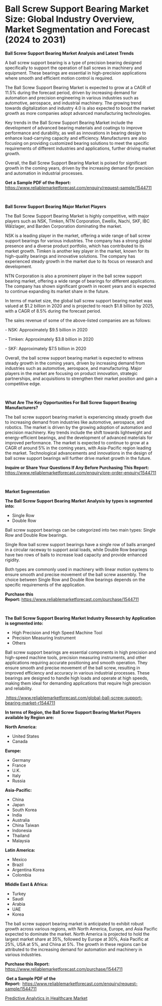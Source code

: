 <p><h1>Ball Screw Support Bearing Market Size: Global Industry Overview, Market Segmentation and Forecast (2024 to 2031)</h1></p><p><strong>Ball Screw Support Bearing Market Analysis and Latest Trends</strong></p>
<p><p>A ball screw support bearing is a type of precision bearing designed specifically to support the operation of ball screws in machinery and equipment. These bearings are essential in high-precision applications where smooth and efficient motion control is required.</p><p>The Ball Screw Support Bearing Market is expected to grow at a CAGR of 11.5% during the forecast period, driven by increasing demand for automation and precision engineering in various industries such as automotive, aerospace, and industrial machinery. The growing trend towards digitalization and industry 4.0 is also expected to boost the market growth as more companies adopt advanced manufacturing technologies.</p><p>Key trends in the Ball Screw Support Bearing Market include the development of advanced bearing materials and coatings to improve performance and durability, as well as innovations in bearing design to enhance load-carrying capacity and efficiency. Manufacturers are also focusing on providing customized bearing solutions to meet the specific requirements of different industries and applications, further driving market growth.</p><p>Overall, the Ball Screw Support Bearing Market is poised for significant growth in the coming years, driven by the increasing demand for precision and automation in industrial processes.</p></p>
<p><strong>Get a Sample PDF of the Report:&nbsp;</strong> <a href="https://www.reliablemarketforecast.com/enquiry/request-sample/1544711">https://www.reliablemarketforecast.com/enquiry/request-sample/1544711</a></p>
<p>&nbsp;</p>
<p><strong>Ball Screw Support Bearing Major Market Players</strong></p>
<p><p>The Ball Screw Support Bearing Market is highly competitive, with major players such as NSK, Timken, NTN Corporation, Ewellix, Nachi, SKF, IBC Wälzlager, and Barden Corporation dominating the market. </p><p>NSK is a leading player in the market, offering a wide range of ball screw support bearings for various industries. The company has a strong global presence and a diverse product portfolio, which has contributed to its market growth. Timken is another key player in the market, known for its high-quality bearings and innovative solutions. The company has experienced steady growth in the market due to its focus on research and development.</p><p>NTN Corporation is also a prominent player in the ball screw support bearing market, offering a wide range of bearings for different applications. The company has shown significant growth in recent years and is expected to continue expanding its market share in the future. </p><p>In terms of market size, the global ball screw support bearing market was valued at $1.2 billion in 2020 and is projected to reach $1.8 billion by 2025, with a CAGR of 8.5% during the forecast period. </p><p>The sales revenue of some of the above-listed companies are as follows:</p><p>- NSK: Approximately $9.5 billion in 2020</p><p>- Timken: Approximately $3.8 billion in 2020</p><p>- SKF: Approximately $7.5 billion in 2020</p><p>Overall, the ball screw support bearing market is expected to witness steady growth in the coming years, driven by increasing demand from industries such as automotive, aerospace, and manufacturing. Major players in the market are focusing on product innovation, strategic partnerships, and acquisitions to strengthen their market position and gain a competitive edge.</p></p>
<p>&nbsp;</p>
<p><strong>What Are The Key Opportunities For Ball Screw Support Bearing Manufacturers?</strong></p>
<p><p>The ball screw support bearing market is experiencing steady growth due to increasing demand from industries like automotive, aerospace, and robotics. The market is driven by the growing adoption of automation and precision machinery. Key trends include the shift towards lightweight and energy-efficient bearings, and the development of advanced materials for improved performance. The market is expected to continue to grow at a CAGR of around 5% in the coming years, with Asia-Pacific region leading the market. Technological advancements and innovations in the design of ball screw support bearings will further drive market growth in the future.</p></p>
<p><strong>Inquire or Share Your Questions If Any Before Purchasing This Report:</strong> <a href="https://www.reliablemarketforecast.com/enquiry/pre-order-enquiry/1544711">https://www.reliablemarketforecast.com/enquiry/pre-order-enquiry/1544711</a></p>
<p>&nbsp;</p>
<p><strong>Market Segmentation</strong></p>
<p><strong>The Ball Screw Support Bearing Market Analysis by types is segmented into:</strong></p>
<p><ul><li>Single Row</li><li>Double Row</li></ul></p>
<p><p>Ball screw support bearings can be categorized into two main types: Single Row and Double Row bearings. </p><p>Single Row ball screw support bearings have a single row of balls arranged in a circular raceway to support axial loads, while Double Row bearings have two rows of balls to increase load capacity and provide enhanced rigidity. </p><p>Both types are commonly used in machinery with linear motion systems to ensure smooth and precise movement of the ball screw assembly. The choice between Single Row and Double Row bearings depends on the specific requirements of the application.</p></p>
<p><strong>Purchase this Report:&nbsp;</strong><a href="https://www.reliablemarketforecast.com/purchase/1544711">https://www.reliablemarketforecast.com/purchase/1544711</a></p>
<p>&nbsp;</p>
<p><strong>The Ball Screw Support Bearing Market Industry Research by Application is segmented into:</strong></p>
<p><ul><li>High Precision and High Speed Machine Tool</li><li>Precision Measuring Instrument</li><li>Others</li></ul></p>
<p><p>Ball screw support bearings are essential components in high precision and high-speed machine tools, precision measuring instruments, and other applications requiring accurate positioning and smooth operation. They ensure smooth and precise movement of the ball screw, resulting in improved efficiency and accuracy in various industrial processes. These bearings are designed to handle high loads and operate at high speeds, making them ideal for demanding applications that require high precision and reliability.</p></p>
<p><a href="https://www.reliablemarketforecast.com/global-ball-screw-support-bearing-market-r1544711">&nbsp;https://www.reliablemarketforecast.com/global-ball-screw-support-bearing-market-r1544711</a></p>
<p><strong>In terms of Region, the Ball Screw Support Bearing Market Players available by Region are:</strong></p>
<p>
    <p> <strong> North America: </strong>
        <ul>
            <li>United States</li>
            <li>Canada</li>
        </ul>
        </p> 
    <p> <strong> Europe: </strong>
        <ul>
            <li>Germany</li>
            <li>France</li>
            <li>U.K.</li>
            <li>Italy</li>
            <li>Russia</li>
        </ul>
        </p> 
    <p> <strong> Asia-Pacific: </strong>
        <ul>
            <li>China</li>
            <li>Japan</li>
            <li>South Korea</li>
            <li>India</li>
            <li>Australia</li>
            <li>China Taiwan</li>
            <li>Indonesia</li>
            <li>Thailand</li>
            <li>Malaysia</li>
        </ul>
        </p> 
    <p> <strong> Latin America: </strong>
        <ul>
            <li>Mexico</li>
            <li>Brazil</li>
            <li>Argentina Korea</li>
            <li>Colombia</li>
        </ul>
        </p> 
    <p> <strong> Middle East & Africa: </strong>
        <ul>
            <li>Turkey</li>
            <li>Saudi</li>
            <li>Arabia</li>
            <li>UAE</li>
            <li>Korea</li>
        </ul>
    </p>
    </p>
<p><p>The ball screw support bearing market is anticipated to exhibit robust growth across various regions, with North America, Europe, and Asia Pacific expected to dominate the market. North America is projected to hold the largest market share at 35%, followed by Europe at 30%, Asia Pacific at 25%, USA at 5%, and China at 5%. The growth in these regions can be attributed to the increasing demand for automation and machinery in various industries.</p></p>
<p><strong>Purchase this Report: </strong><a href="https://www.reliablemarketforecast.com/purchase/1544711">https://www.reliablemarketforecast.com/purchase/1544711</a></p>
<p>&nbsp;<strong>Get a Sample PDF of the Report:&nbsp;&nbsp;</strong><a href="https://www.reliablemarketforecast.com/enquiry/request-sample/1544711">https://www.reliablemarketforecast.com/enquiry/request-sample/1544711</a></p>
<p><strong></strong></p>
<p><p><a href="https://view.publitas.com/reportprime-1/predictive-analytics-in-healthcare-market-emerging-trends-and-future-prospects-for-period-from-2024-to-2031/">Predictive Analytics in Healthcare Market</a></p></p>